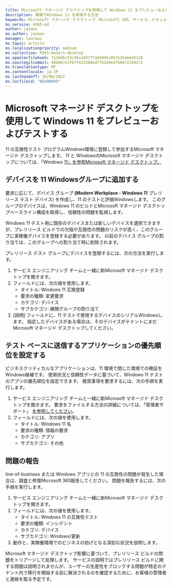 ```yaml
---
title: Microsoft マネージド デスクトップを使用して Windows 11 をプレビューおよびテストする
description: 環境でWindows 11 を取得する方法
keywords: Microsoft マネージド デスクトップ、Microsoft 365、サービス、ドキュメント
ms.service: m365-md
author: jaimeo
ms.author: jaimeo
manager: laurawi
ms.topic: article
ms.localizationpriority: medium
ms.collection: M365-modern-desktop
ms.openlocfilehash: f138d6c53c56ce83777a65095c85fb3bdeb45128
ms.sourcegitcommit: d4b867e37bf741528ded7fb289e4f6847228d2c5
ms.translationtype: MT
ms.contentlocale: ja-JP
ms.lasthandoff: 10/06/2021
ms.locfileid: "60208699"
---
```

# <a name="preview-and-test-windows-11-with-microsoft-managed-desktop"></a>Microsoft マネージド デスクトップを使用して Windows 11 をプレビューおよびテストする

 11 の互換性テスト プログラムWindows環境に登録して参加するMicrosoft マネージド デスクトップします。 11 と WindowsのMicrosoft マネージド デスクトップについては、「Windows [11」を参照Microsoft マネージド デスクトップ。](../intro/win11-overview.md) 

## <a name="add-devices-to-the-windows-11-test-group"></a>デバイスを 11 Windowsグループに追加する

要求に応じて、デバイス グループ **(Modern Workplace - Windows 11** プレリリース テスト デバイス) を作成し、11 のテストと評価Windowsします。 このグループのデバイスは、Windows 11 のビルドとMicrosoft マネージド デスクトップベースライン構成を取得し、信頼性の問題を監視します。

Windows 11 テスト用に既存のデバイスまたは新しいデバイスを選択できますが、プレリリース ビルドでの欠陥や互換性の問題のリスクが高く、このグループに実稼働デバイスを登録する必要があります。 以前のデバイス グループの割り当ては、このグループへの割り当て時に削除されます。

プレリリース テスト グループにデバイスを登録するには、次の方法を実行します。

1. サービス エンジニアリング チームと一緒に新Microsoft マネージド デスクトップを開きます。
2. フィールドには、次の値を使用します。
    - タイトル: Windows 11 互換登録
    - 要求の種類: 変更要求
    - カテゴリ: デバイス
    - サブカテゴリ: 展開グループの割り当て
3. [説明] フィールドに、11 テストで使用するデバイスのシリアルWindowsします。 指定したデバイスがある場合は、そのデバイスがテナントにまだMicrosoft マネージド デスクトップしてください。

## <a name="prioritize-applications-to-submit-to-test-base"></a>テスト ベースに送信するアプリケーションの優先順位を設定する

ビジネスクリティカルなアプリケーションは、11 環境で閉じた環境での検証をWindows候補です。 使用状況と信頼性データに基づいて、Windows 11 テストのアプリの優先順位を設定できます。 推奨事項を要求するには、次の手順を実行します。

1. サービス エンジニアリング チームと一緒に新Microsoft マネージド デスクトップを開きます。 要求をファイルする方法の詳細については、「管理者サポート」 [を参照してください](admin-support.md)。
2. フィールドには、次の値を使用します。
    - タイトル: Windows 11 名
    - 要求の種類: 情報の要求
    - カテゴリ: アプリ
    - サブカテゴリ: その他

## <a name="report-issues"></a>問題の報告

line-of-business または Windows アプリとの 11 の互換性の問題が発生した場合は、調査と修復Microsoft 365報告してください。 問題を報告するには、次の手順を実行します。

1. サービス エンジニアリング チームと一緒に新Microsoft マネージド デスクトップを開きます。
2. フィールドには、次の値を使用します。
    - タイトル: Windows 11 の互換性テスト
    - 要求の種類: インシデント
    - カテゴリ: デバイス
    - サブカテゴリ: Windows/更新
3. 動作と、実稼働環境でのビジネスの妨げとなる深刻な状況を説明します。

Microsoft マネージド デスクトップ影響に基づいて、プレリリース ビルドの問題をトリアージして処理します。 サービスの説明ではプレリリース ビルドに関する問題は説明されませんが、ユーザーの生産性をブロックする問題が特定のテナント内で移行を開始する前に解決されるのを確認するために、お客様の管理者と連絡を取る予定です。
